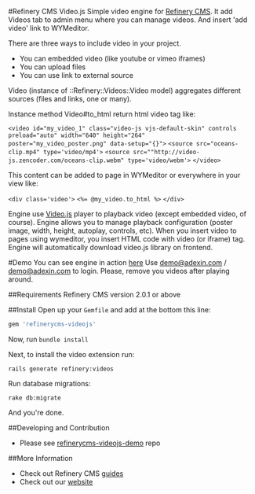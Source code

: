 #Refinery CMS Video.js
Simple video engine for [Refinery CMS](http://refinerycms.com).
It add Videos tab to admin menu where you can manage videos.
And insert 'add video' link to WYMeditor.

There are three ways to include video in your project.
- You can embedded video (like youtube or vimeo iframes)
- You can upload files
- You can use link to external source

Video (instance of ::Refinery::Videos::Video model) aggregates different sources (files and links, one or many).

Instance method Video#to_html return html video tag like:

`<video id="my_video_1" class="video-js vjs-default-skin" controls
  preload="auto" width="640" height="264"`  
  `poster="my_video_poster.png"
  data-setup="{}">`
  `<source src="oceans-clip.mp4" type='video/mp4'>`
  `<source src=""http://video-js.zencoder.com/oceans-clip.webm" type='video/webm'>`
`</video>`

This content can be added to page in WYMeditor or everywhere in your view like:

`<div class='video'>`
`<%= @my_video.to_html %>`
`</div>`

Engine use [Video.js](http:videojs.com) player to playback video (except embedded video, of course).
Engine allows you to manage playback configuration (poster image, width, height, autoplay, controls, etc).
When you insert video to pages using wymeditor, you insert HTML code with video (or iframe) tag.
Engine will automatically download video.js library on frontend.

#Demo
You can see engine in action [here](http://refinerycms-videojs-demo.herokuapp.com/refinery/videos)
Use demo@adexin.com / demo@adexin.com to login.
Please, remove you videos after playing around.

##Requirements
Refinery CMS version 2.0.1 or above

##Install
Open up your ``Gemfile`` and add at the bottom this line:

```ruby
gem 'refinerycms-videojs'
```

Now, run ``bundle install``

Next, to install the video extension run:

    rails generate refinery:videos

Run database migrations:

    rake db:migrate

And you're done.

##Developing and Contribution
- Please see [refinerycms-videojs-demo](https://github.com/antonmi/refinerycms-videojs-demo) repo

##More Information
- Check out Refinery CMS [guides](http://refinerycms.com/guides)
- Check out our [website](http://adexin.com)
